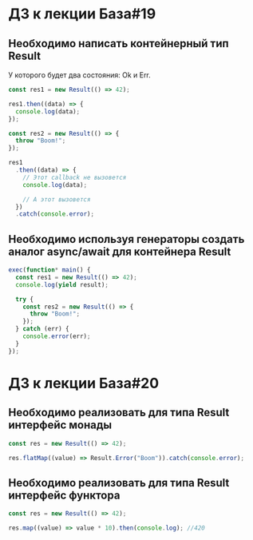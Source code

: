 # ДЗ к лекции База#19

## Необходимо написать контейнерный тип Result

У которого будет два состояния: Ok и Err.

```js
const res1 = new Result(() => 42);

res1.then((data) => {
  console.log(data);
});

const res2 = new Result(() => {
  throw "Boom!";
});

res1
  .then((data) => {
    // Этот callback не вызовется
    console.log(data);

    // А этот вызовется
  })
  .catch(console.error);
```

## Необходимо используя генераторы создать аналог async/await для контейнера Result

```js
exec(function* main() {
  const res1 = new Result(() => 42);
  console.log(yield result);

  try {
    const res2 = new Result(() => {
      throw "Boom!";
    });
  } catch (err) {
    console.error(err);
  }
});
```

# ДЗ к лекции База#20

## Необходимо реализовать для типа Result интерфейс монады

```js
const res = new Result(() => 42);

res.flatMap((value) => Result.Error("Boom")).catch(console.error);
```

## Необходимо реализовать для типа Result интерфейс функтора

```js
const res = new Result(() => 42);

res.map((value) => value * 10).then(console.log); //420
```
